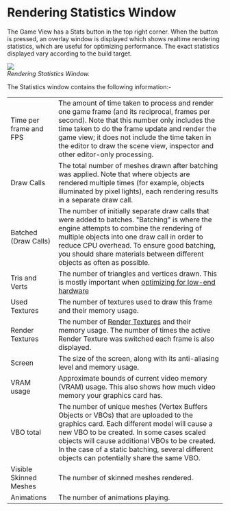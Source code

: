 Rendering Statistics Window
===========================


The <span class=menu>Game View</span> has a <span class=menu>Stats</span> button in the top right corner. When the button is pressed, an overlay window is displayed which shows realtime rendering statistics, which are useful for optimizing performance. The exact statistics displayed vary according to the build target.


![](http://docwiki.hq.unity3d.com/uploads/Main/GameViewStats.png)  
_Rendering Statistics Window._

The Statistics window contains the following information:-

|    |    |
|:---|:---|
|<span class=component>Time per frame and FPS</span> |The amount of time taken to process and render one game frame (and its reciprocal, frames per second). Note that this number only includes the time taken to do the frame update and render the game view; it does not include the time taken in the editor to draw the scene view, inspector and other editor-only processing. |
|<span class=component>Draw Calls</span> |The total number of meshes drawn after batching was applied. Note that where objects are rendered multiple times (for example, objects illuminated by pixel lights), each rendering results in a separate draw call.|
|<span class=component>Batched (Draw Calls)</span> |The number of initially separate draw calls that were added to batches. "Batching" is where the engine attempts to combine the rendering of multiple objects into one draw call in order to reduce CPU overhead. To ensure good batching, you should share materials between different objects as often as possible. |
|<span class=component>Tris</span> and <span class=component>Verts</span> |The number of triangles and vertices drawn. This is mostly important when [optimizing for low-end hardware](OptimizeForIntegratedCards.md) |
|<span class=component>Used Textures</span> |The number of textures used to draw this frame and their memory usage. |
|<span class=component>Render Textures</span> |The number of [Render Textures](class-RenderTexture.md) and their memory usage. The number of times the active Render Texture was switched each frame is also displayed. |
|<span class=component>Screen</span> |The size of the screen, along with its anti-aliasing level and memory usage. |
|<span class=component>VRAM usage</span> |Approximate bounds of current video memory (VRAM) usage. This also shows how much video memory your graphics card has. |
|<span class=component>VBO total</span> |The number of unique meshes (Vertex Buffers Objects or VBOs) that are uploaded to the graphics card. Each different model will cause a new VBO to be created. In some cases scaled objects will cause additional VBOs to be created. In the case of a static batching, several different objects can potentially share the same VBO. |
|<span class=component>Visible Skinned Meshes</span> |The number of skinned meshes rendered. |
|<span class=component>Animations</span> |The number of animations playing. |

